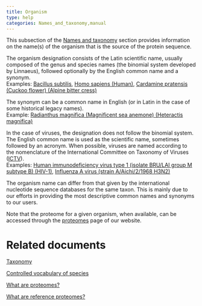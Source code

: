 ```yaml
---
title: Organism
type: help
categories: Names_and_taxonomy,manual
---
```


This subsection of the [Names and taxonomy](https://www.uniprot.org/help/names_and_taxonomy_section) section provides information on the name(s) of the organism that is the source of the protein sequence.

The organism designation consists of the Latin scientific name, usually composed of the genus and species names (the binomial system developed by Linnaeus), followed optionally by the English common name and a synonym.  
Examples: [Bacillus subtilis](https://www.uniprot.org/uniprotkb/P08877#names_and_taxonomy), [Homo sapiens (Human)](https://www.uniprot.org/uniprotkb/P27169#names_and_taxonomy), [Cardamine pratensis (Cuckoo flower) (Alpine bitter cress)](https://www.uniprot.org/uniprotkb/Q1G6S8#names_and_taxonomy)

The synonym can be a common name in English (or in Latin in the case of some historical legacy names).  
Example: [Radianthus magnifica (Magnificent sea anemone) (Heteractis magnifica)](https://www.uniprot.org/uniprotkb/O16846#names_and_taxonomy)

In the case of viruses, the designation does not follow the binomial system. The English common name is used as the scientific name, sometimes followed by an acronym. When possible, viruses are named according to the nomenclature of the International Committee on Taxonomy of Viruses ([ICTV](http://www.ictvonline.org/)).  
Examples: [Human immunodeficiency virus type 1 (isolate BRU/LAI group M subtype B) (HIV-1)](https://www.uniprot.org/uniprotkb/P03367#names_and_taxonomy), [Influenza A virus (strain A/Aichi/2/1968 H3N2)](https://www.uniprot.org/uniprotkb/P03437#names_and_taxonomy)

The organism name can differ from that given by the international nucleotide sequence databases for the same taxon. This is mainly due to our efforts in providing the most descriptive common names and synonyms to our users.

Note that the proteome for a given organism, when available, can be accessed through the [proteomes](https://www.uniprot.org/proteome/) page of our website.

# Related documents

[Taxonomy](https://www.uniprot.org/taxonomy)

[Controlled vocabulary of species](https://ftp.uniprot.org/pub/databases/uniprot/current_release/knowledgebase/complete/docs/speclist.txt)

[What are proteomes?](https://www.uniprot.org/help/proteome)

[What are reference proteomes?](https://www.uniprot.org/help/reference_proteome)
